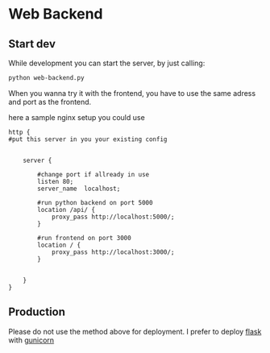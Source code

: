 # Web Backend

## Start dev

While development you can start the server, by just calling:

```bash
python web-backend.py
```

When you wanna try it with the frontend, you have to use the same adress and port as the frontend.

here a sample nginx setup you could use

```nginx conf
http {
#put this server in you your existing config


    server {

        #change port if allready in use
        listen 80;
        server_name  localhost;

        #run python backend on port 5000
        location /api/ {
            proxy_pass http://localhost:5000/;
        }

        #run frontend on port 3000
        location / {
            proxy_pass http://localhost:3000/;
        }


    }
}
```

## Production

Please do not use the method above for deployment. 
I prefer to deploy [flask](https://flask.palletsprojects.com/en/1.1.x/deploying/index.html) with [gunicorn](https://docs.gunicorn.org/en/stable/deploy.html#systemd)

